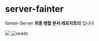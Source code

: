 # server-fainter

fainter-Server 
**최종 병합 문서 레포지토리** 입니다


<a href="버튼을 눌렀을 때 이동할 링크" target="_blank"><img src="https://img.shields.io/badge/뱃지레이블-배경색?style=뱃지모양&logo=로고&logoColor=로고색상"/></a>
![reddit](https://github.com/user-attachments/assets/c08d2df0-c8a0-4e95-9993-a7ef02d9f415)
